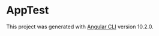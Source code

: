 # AppTest

This project was generated with [Angular CLI](https://github.com/angular/angular-cli) version 10.2.0.

